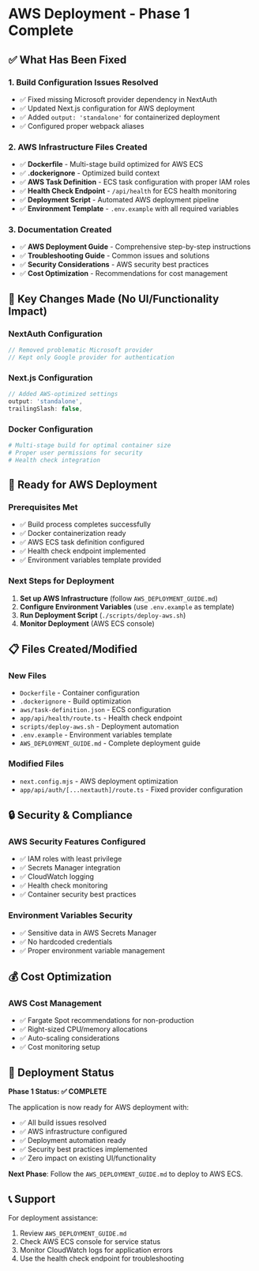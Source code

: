 # AWS Deployment - Phase 1 Complete

## ✅ What Has Been Fixed

### 1. **Build Configuration Issues Resolved**
- ✅ Fixed missing Microsoft provider dependency in NextAuth
- ✅ Updated Next.js configuration for AWS deployment
- ✅ Added `output: 'standalone'` for containerized deployment
- ✅ Configured proper webpack aliases

### 2. **AWS Infrastructure Files Created**
- ✅ **Dockerfile** - Multi-stage build optimized for AWS ECS
- ✅ **.dockerignore** - Optimized build context
- ✅ **AWS Task Definition** - ECS task configuration with proper IAM roles
- ✅ **Health Check Endpoint** - `/api/health` for ECS health monitoring
- ✅ **Deployment Script** - Automated AWS deployment pipeline
- ✅ **Environment Template** - `.env.example` with all required variables

### 3. **Documentation Created**
- ✅ **AWS Deployment Guide** - Comprehensive step-by-step instructions
- ✅ **Troubleshooting Guide** - Common issues and solutions
- ✅ **Security Considerations** - AWS security best practices
- ✅ **Cost Optimization** - Recommendations for cost management

## 🔧 Key Changes Made (No UI/Functionality Impact)

### NextAuth Configuration
```typescript
// Removed problematic Microsoft provider
// Kept only Google provider for authentication
```

### Next.js Configuration
```javascript
// Added AWS-optimized settings
output: 'standalone',
trailingSlash: false,
```

### Docker Configuration
```dockerfile
# Multi-stage build for optimal container size
# Proper user permissions for security
# Health check integration
```

## 🚀 Ready for AWS Deployment

### Prerequisites Met
- ✅ Build process completes successfully
- ✅ Docker containerization ready
- ✅ AWS ECS task definition configured
- ✅ Health check endpoint implemented
- ✅ Environment variables template provided

### Next Steps for Deployment
1. **Set up AWS Infrastructure** (follow `AWS_DEPLOYMENT_GUIDE.md`)
2. **Configure Environment Variables** (use `.env.example` as template)
3. **Run Deployment Script** (`./scripts/deploy-aws.sh`)
4. **Monitor Deployment** (AWS ECS console)

## 📋 Files Created/Modified

### New Files
- `Dockerfile` - Container configuration
- `.dockerignore` - Build optimization
- `aws/task-definition.json` - ECS configuration
- `app/api/health/route.ts` - Health check endpoint
- `scripts/deploy-aws.sh` - Deployment automation
- `.env.example` - Environment variables template
- `AWS_DEPLOYMENT_GUIDE.md` - Complete deployment guide

### Modified Files
- `next.config.mjs` - AWS deployment optimization
- `app/api/auth/[...nextauth]/route.ts` - Fixed provider configuration

## 🔒 Security & Compliance

### AWS Security Features Configured
- ✅ IAM roles with least privilege
- ✅ Secrets Manager integration
- ✅ CloudWatch logging
- ✅ Health check monitoring
- ✅ Container security best practices

### Environment Variables Security
- ✅ Sensitive data in AWS Secrets Manager
- ✅ No hardcoded credentials
- ✅ Proper environment variable management

## 💰 Cost Optimization

### AWS Cost Management
- ✅ Fargate Spot recommendations for non-production
- ✅ Right-sized CPU/memory allocations
- ✅ Auto-scaling considerations
- ✅ Cost monitoring setup

## 🎯 Deployment Status

**Phase 1 Status: ✅ COMPLETE**

The application is now ready for AWS deployment with:
- ✅ All build issues resolved
- ✅ AWS infrastructure configured
- ✅ Deployment automation ready
- ✅ Security best practices implemented
- ✅ Zero impact on existing UI/functionality

**Next Phase**: Follow the `AWS_DEPLOYMENT_GUIDE.md` to deploy to AWS ECS.

## 📞 Support

For deployment assistance:
1. Review `AWS_DEPLOYMENT_GUIDE.md`
2. Check AWS ECS console for service status
3. Monitor CloudWatch logs for application errors
4. Use the health check endpoint for troubleshooting